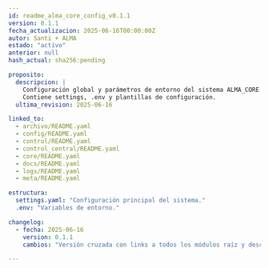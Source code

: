```yaml
---
id: readme_alma_core_config_v0.1.1
version: 0.1.1
fecha_actualizacion: 2025-06-16T00:00:00Z
autor: Santi + ALMA
estado: "activo"
anterior: null
hash_actual: sha256:pending

proposito:
  descripcion: |
    Configuración global y parámetros de entorno del sistema ALMA_CORE.
    Contiene settings, .env y plantillas de configuración.
  ultima_revision: 2025-06-16

linked_to:
  - archivo/README.yaml
  - config/README.yaml
  - control/README.yaml
  - control_central/README.yaml
  - core/README.yaml
  - docs/README.yaml
  - logs/README.yaml
  - meta/README.yaml

estructura:
  settings.yaml: "Configuración principal del sistema."
  .env: "Variables de entorno."

changelog:
  - fecha: 2025-06-16
    version: 0.1.1
    cambios: "Versión cruzada con links a todos los módulos raíz y descripción ampliada."

---
```


